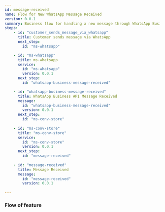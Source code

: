 ```yaml
---
id: message-received
name: Flow for New WhatsApp Message Received
version: 0.0.1
summary: Business flow for handling a new message through WhatsApp Business API
steps:
    - id: "customer_sends_message_via_whatsapp"
      title: Customer sends message via WhatsApp
      next_step: 
        id: "ms-whatsapp"

    - id: "ms-whatsapp"
      title: ms-whatsapp
      service:
        id: "ms-whatsapp"
        version: 0.0.1
      next_step:
        id: "whatsapp-business-message-received"

    - id: "whatsapp-business-message-received"
      title: WhatsApp Business API Message Received
      message:
        id: "whatsapp-business-message-received"
        version: 0.0.1
      next_step:
        id: "ms-conv-store"
        
    - id: "ms-conv-store"
      title: "ms-conv-store"
      service:
        id: "ms-conv-store"
        version: 0.0.1
      next_step:
        id: "message-received"
      
    - id: "message-received"
      title: Message Received
      message:
        id: "message-received"
        version: 0.0.1
      
---
```


### Flow of feature

<NodeGraph/>
